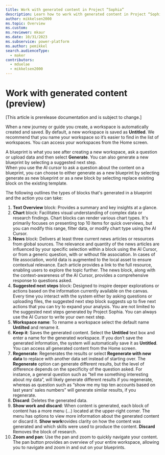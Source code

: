 ```yaml
---
title: Work with generated content in Project “Sophia” 
description: Learn how to work with generated content in Project “Sophia”.
author: mikkelsen2000
ms.topic: Overview
ms.custom: 
ms.reviewer: mkaur
ms.date: 10/31/2023
ms.subservice: power-platform
ms.author: pemikkel
search.audienceType:
  - maker
contributors:
  - mduelae
  - mikkelsen2000
---
```


# Work with generated content (preview)

[This article is prerelease documentation and is subject to change.]

When a new journey or guide you create, a workspace is automatically created and saved. By default, a new workspace is saved as **Untitled**. We recommend that you name your workspace so it’s easier to find in the list of workspaces. You can access your workspaces from the Home screen.

A blueprint is what you see after creating a new workspace, ask a question or upload data and then select **Generate**. You can also generate a new blueprint by selecting a suggested next step.  
When you use the AI cursor to ask a question about the content on a blueprint, you can choose to either generate as a new blueprint by selecting generate as new blueprint or as a new block by selecting replace existing block on the existing template.   

The following outlines the types of blocks that's generated in a blueprint and the action you can take:

1. **Text Overview** block: Provides a summary and key insights at a glance.
2. **Chart** block: Facilitates visual understanding of complex data or research findings. Chart blocks can render various chart types. It's primarily focuses on presenting top 10 items for quick overviews, but you can modify this range, filter data, or modify chart type using the AI Cursor. 
3. **News** block: Delivers at least three current news articles or resources from global sources.  The relevance and quantity of the news articles are influenced by your specific selection within a block using the AI Cursor, or from a generic question, with or without file association. In cases of file association, world data is augmented to the local asset to ensure contextual relevance. Each article provides a link to the full resource, enabling users to explore the topic further. The news block, along with the context-awareness of the AI Cursor, provides a comprehensive response to questions asked.
4. **Suggested next steps** block: Designed to inspire deeper explorations or actions based on the information currently available on the canvas. Every time you interact with the system either by asking questions or uploading files, the suggested next step block suggests up to five next actions that you can try to expand your analysis.
You are not limited to the suggested next steps generated by Project Sophia. You can always use the AI Cursor to write your own next step. 
5. **Workspace name**: To rename a workspace select the default name **Untilted** and rename it. 
6. **Keep it**: Saves the generated content. Select the **Untitled** text box and enter a name for the generated workspace. If you don’t save the generated information, the system will automatically save it as **Untitled**. You can access all generated content from the Home screen.
7. **Regenerate**: Regenerates the results or select **Regenerate with new data** to replace with another data set instead of starting over. The **Regenerate** option can generate different results, but the level of difference depends on the specificity of the question asked. For instance, a general question such as “tell me something interesting about my data”, will likely generate different results if you regenerate, whereas as question such as “show me my top ten accounts based on last years’ sales numbers” will generate similar results, if you regenerate. 
8. **Discard**: Deletes the generated data.
9. **Show work and discard**: When content is generated, each block of content has a more menu (…) located at the upper-right corner. The menu has options to view more information about the generated content or discard it. 
**Show work**rovides clarity on how the content was generated and which skills were used to produce the content. **Discard** Removes the block of research. 
10. **Zoom and pan**: Use the pan and zoom to quickly navigate your content. The pan button provides an overview of your entire workspace, allowing you to navigate and zoom in and out on your blueprints.
